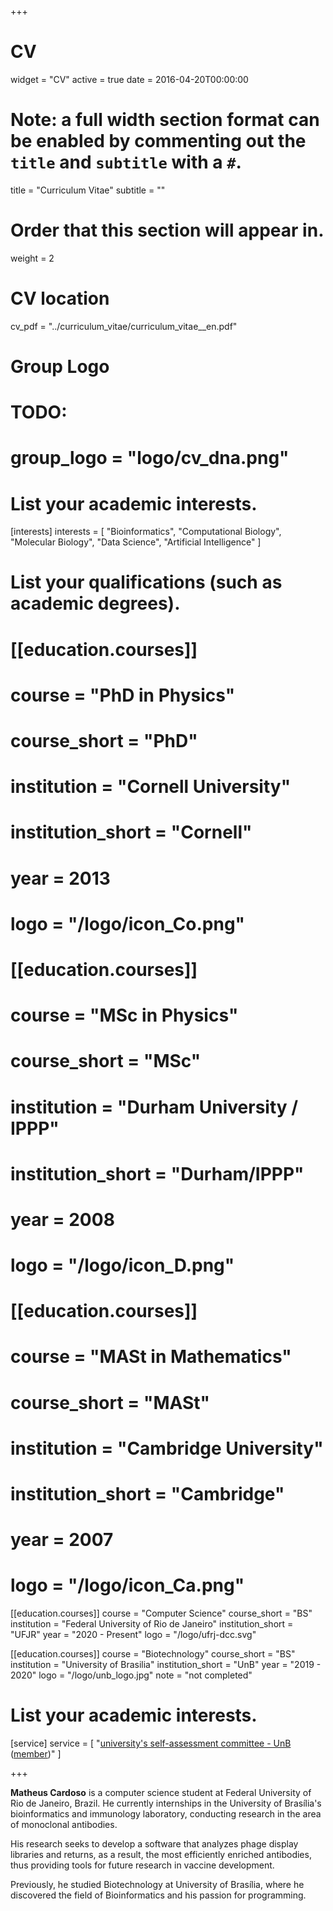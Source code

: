 +++
# CV
widget = "CV"
active = true
date = 2016-04-20T00:00:00

# Note: a full width section format can be enabled by commenting out the `title` and `subtitle` with a `#`.
title = "Curriculum Vitae"
subtitle = ""

# Order that this section will appear in.
weight = 2

# CV location
cv_pdf = "../curriculum_vitae/curriculum_vitae__en.pdf"

# Group Logo
# TODO:
# group_logo = "logo/cv_dna.png"


# List your academic interests.
[interests]
  interests = [
    "Bioinformatics",
    "Computational Biology",
    "Molecular Biology",
    "Data Science",
    "Artificial Intelligence"
  ]

# List your qualifications (such as academic degrees).
# [[education.courses]]
#   course = "PhD in Physics"
#   course_short = "PhD"
#   institution = "Cornell University"
#   institution_short = "Cornell"
#   year = 2013
#   logo = "/logo/icon_Co.png"

# [[education.courses]]
#   course = "MSc in Physics"
#   course_short = "MSc"
#   institution = "Durham University / IPPP"
#   institution_short = "Durham/IPPP"
#   year = 2008
#   logo = "/logo/icon_D.png"

# [[education.courses]]
#   course = "MASt in Mathematics"
#   course_short = "MASt"
#   institution = "Cambridge University"
#   institution_short = "Cambridge"
#   year = 2007
#   logo = "/logo/icon_Ca.png"

[[education.courses]]
  course = "Computer Science"
  course_short = "BS"
  institution = "Federal University of Rio de Janeiro"
  institution_short = "UFJR"
  year = "2020 - Present"
  logo = "/logo/ufrj-dcc.svg"

[[education.courses]]
  course = "Biotechnology"
  course_short = "BS"
  institution = "University of Brasilia"
  institution_short = "UnB"
  year = "2019 - 2020"
  logo = "/logo/unb_logo.jpg"
  note = "not completed"


# List your academic interests.
[service]
  service = [
    "[university's self-assessment committee - UnB](http://www.cpa.unb.br/index.php?option=com_content&view=article&id=431&Itemid=301) ([member](http://www.cpa.unb.br/index.php?option=com_content&view=article&id=432&Itemid=254))"
  ]

+++

**Matheus Cardoso** is a computer science student at Federal University of Rio de Janeiro, Brazil.
He currently internships in the University of Brasília's bioinformatics and immunology laboratory,
conducting research in the area of monoclonal antibodies.

His research seeks to develop a software that analyzes phage display libraries and returns,
as a result, the most efficiently enriched antibodies,
thus providing tools for future research in vaccine development.

Previously, he studied Biotechnology at University of Brasília, 
where he discovered the field of Bioinformatics and his passion for programming.



<!-- * UCI Chancellor's Advance Postdoctoral Fellow, 2014 - 2015
* Paul & Daisy Soros Fellowship, 2010 - 2012
* NSF Graduate Research Fellow, 2006 - 2011
* Marshall Scholarship, 2006 - 2008 -->

